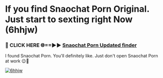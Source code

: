 # If you find Snaochat Porn Original. Just start to sexting right Now (6hhjw)

<h3>🔴 CLICK HERE 🌐==►► <a href="https://tinyurl.com/mtbk5fxa" rel="nofollow">Snaochat Porn Updated finder</a></h3>

I found Snaochat Porn. You'll definitely like. Just don't open Snaochat Porn at work 😉💬

[![6hhjw](https://i.imgur.com/Q8WKrnY.jpeg)](https://tinyurl.com/mtbk5fxa)
